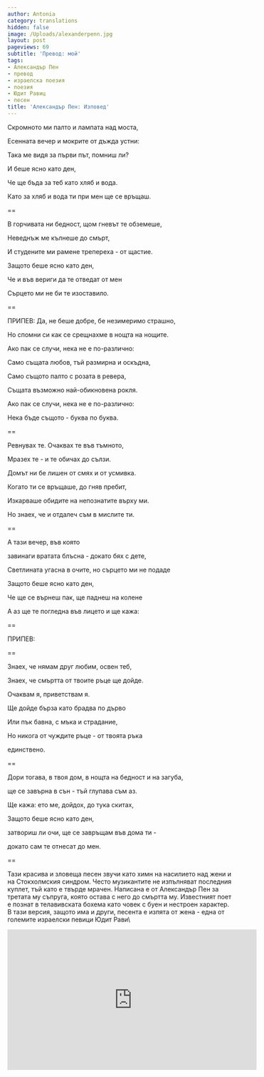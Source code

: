 ```yaml
---
author: Antonia
category: translations
hidden: false
image: /Uploads/alexanderpenn.jpg
layout: post
pageviews: 69
subtitle: 'Превод: мой'
tags:
- Александър Пен
- превод
- израелска поезия
- поезия
- Юдит Равиц
- песен
title: 'Александър Пен: Изповед'
---
```


Скромното ми палто и лампата над моста,

Есенната вечер и мокрите от дъжда устни:

Така ме видя за първи път, помниш ли?

И беше ясно като ден,

Че ще бъда за теб като хляб и вода.

Като за хляб и вода ти при мен ще се връщаш.

\==

В горчивата ни бедност, щом гневът те обземеше,

Неведнъж ме кълнеше до смърт,

И студените ми рамене трепереха - от щастие.

Защото беше ясно като ден,

Че и във вериги да те отведат от мен

Сърцето ми не би те изоставило.

\==

ПРИПЕВ: Да, не беше добре, бе незимеримо страшно,

Но спомни си как се срещнахме в нощта на нощите.

Ако пак се случи, нека не е по-различно:

Само същата любов, тъй размирна и оскъдна,

Само същото палто с розата в ревера,

Същата възможно най-обикновена рокля.

Ако пак се случи, нека не е по-различно:

Нека бъде същото - буква по буква.

\==

Ревнувах те. Очаквах те във тъмното,

Мразех те - и те обичах до сълзи.

Домът ни бе лишен от смях и от усмивка.

Когато ти се връщаше, до гняв пребит,

Изкарваше обидите на непознатите върху ми.

Но знаех, че и отдалеч съм в мислите ти.

\==

А тази вечер, във която

завинаги вратата блъсна - докато бях с дете,

Светлината угасна в очите, но сърцето ми не подаде

Защото беше ясно като ден,

Че ще се върнеш пак, ще паднеш на колене

А аз ще те погледна във лицето и ще кажа:

\==

ПРИПЕВ:

\==

Знаех, че нямам друг любим, освен теб,

Знаех, че смъртта от твоите ръце ще дойде.

Очаквам я, приветствам я.

Ще дойде бърза като брадва по дърво

Или пък бавна, с мъка и страдание,

Но никога от чуждите ръце - от твоята ръка

единствено.

\==

Дори тогава, в твоя дом, в нощта на бедност и на загуба,

ще се завърна в сън - тъй глупава съм аз.

Ще кажа: ето ме, дойдох, до тука скитах,

Защото беше ясно като ден,

затвориш ли очи, ще се завръщам във дома ти -

докато сам те отнесат до мен.

\==

Тази красива и зловеща песен звучи като химн на насилието над жени и на Стокхолмския синдром. Често музикантите не изпълняват последния куплет, тъй като е твърде мрачен. Написана е от Александър Пен за третата му съпруга, която остава с него до смъртта му. Известният поет е познат в телавивската бохема като човек с буен и нестроен характер. В тази версия, защото има и други, песента е изпята от жена - една от големите израелски певици Юдит Рави\

<iframe width="560" height="315" src="https://www.youtube.com/embed/IigX21DCiuo" frameborder="0" allow="accelerometer; autoplay; encrypted-media; gyroscope; picture-in-picture" allowfullscreen></iframe>
